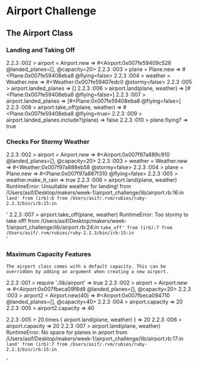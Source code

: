 # Airport Challenge

## The Airport Class





 ### Landing and Taking Off

 2.2.3 :002 > airport = Airport.new
 => #<Airport:0x007fe59409c528 @landed_planes=[], @capacity=20>
2.2.3 :003 > plane = Plane.new
 => #<Plane:0x007fe59408eba8 @flying=false>
2.2.3 :004 > weather = Weather.new
 => #<Weather:0x007fe59407edc0 @stormy=false>
2.2.3 :005 > airport.landed_planes
 => []
2.2.3 :006 > airport.land(plane, weather)
 => [#<Plane:0x007fe59408eba8 @flying=false>]
2.2.3 :007 > airport.landed_planes
 => [#<Plane:0x007fe59408eba8 @flying=false>]
2.2.3 :008 > airport.take_off(plane, weather)
 => #<Plane:0x007fe59408eba8 @flying=true>
2.2.3 :009 > airport.landed_planes.include?(plane)
 => false
2.2.3 :010 > plane.flying?
 => true

### Checks For Stormy Weather

2.2.3 :002 > airport = Airport.new
 => #<Airport:0x007f97a889c910 @landed_planes=[], @capacity=20>
2.2.3 :003 > weather = Weather.new
 => #<Weather:0x007f97a888eb58 @stormy=false>
2.2.3 :004 > plane = Plane.new
 => #<Plane:0x007f97a887f310 @flying=false>
2.2.3 :005 > weather.make_it_rain
 => true
2.2.3 :006 > airport.land(plane, weather)
RuntimeError: Unsuitable weather for landing!
	from /Users/asif/Desktop/makers/week-1/airport_challenge/lib/airport.rb:16:in `land'
	from (irb):6
	from /Users/asif/.rvm/rubies/ruby-2.2.3/bin/irb:15:in `<main>'
2.2.3 :007 > airport.take_off(plane, weather)
RuntimeError: Too stormy to take off!
	from /Users/asif/Desktop/makers/week-1/airport_challenge/lib/airport.rb:24:in `take_off'
	from (irb):7
	from /Users/asif/.rvm/rubies/ruby-2.2.3/bin/irb:15:in `<main>'

### Maximum Capacity Features
	
	The airport class comes with a default capacity. This can be overridden by adding an argument when creating a new airport.

2.2.3 :001 > require './lib/airport'
 => true
2.2.3 :002 > airport = Airport.new
 => #<Airport:0x007fbeca09f6d8 @landed_planes=[], @capacity=20>
2.2.3 :003 > airport2 = Airport.new(40)
 => #<Airport:0x007fbeca094710 @landed_planes=[], @capacity=40>
2.2.3 :004 > airport.capacity
 => 20
2.2.3 :005 > airport2.capacity
 => 40


2.2.3 :005 > 20.times { airport.land(plane, weather) }
 => 20
2.2.3 :006 > airport.capacity
 => 20
2.2.3 :007 > airport.land(plane, weather)
RuntimeError: No space for planes in airport
	from /Users/asif/Desktop/makers/week-1/airport_challenge/lib/airport.rb:17:in `land'
	from (irb):7
	from /Users/asif/.rvm/rubies/ruby-2.2.3/bin/irb:15:in `<main>'
